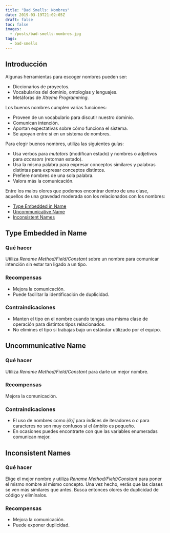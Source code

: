 ```yaml
---
title: "Bad Smells: Nombres"
date: 2019-03-19T21:02:05Z
draft: false
toc: false
images:
  - /posts/bad-smells-nombres.jpg
tags: 
  - bad-smells
---
```


## Introducción

Algunas herramientas para escoger nombres pueden ser:

* Diccionarios de proyectos.
* Vocabularios del dominio, ontologías y lenguajes.
* Metáforas de *Xtreme Programming*. 

Los buenos nombres cumplen varias funciones:

* Proveen de un vocabulario para discutir nuestro dominio.
* Comunican intención.
* Aportan expectativas sobre cómo funciona el sistema.
* Se apoyan entre sí en un sistema de nombres. 

Para elegir buenos nombres, utiliza las siguientes guías:

* Usa verbos para *mutators* (modifican estado) y nombres o adjetivos para *accesors* (retornan estado).
* Usa la misma palabra para expresar conceptos similares y palabras distintas para expresar conceptos distintos.
* Prefiere nombres de una sola palabra.
* Valora más la comunicación. 

Entre los malos olores que podemos encontrar dentro de una clase, aquellos de una gravedad moderada son los relacionados con los nombres:

* [Type Embedded in Name](#type-embedded-in-name)
* [Uncommunicative Name](#uncommunicative-name)
* [Inconsistent Names](#inconsistent-names)

## Type Embedded in Name
### Qué hacer

Utiliza *Rename Method/Field/Constant* sobre un nombre para comunicar intención sin estar tan ligado a un tipo.

### Recompensas

* Mejora la comunicación.
* Puede facilitar la identificación de duplicidad. 

### Contraindicaciones

* Manten el tipo en el nombre cuando tengas una misma clase de operación para distintos tipos relacionados.
* No elimines el tipo si trabajas bajo un estándar utilizado por el equipo. 

## Uncommunicative Name
### Qué hacer

Utiliza *Rename Method/Field/Constant* para darle un mejor nombre.

### Recompensas

Mejora la comunicación.

### Contraindicaciones

* El uso de nombres como *i/k/j* para índices de iteradores o *c* para caracteres no son muy confusos si el ámbito es pequeño.
* En ocasiones puedes encontrarte con que las variables enumeradas comunican mejor. 

## Inconsistent Names
### Qué hacer

Elige el mejor nombre y utiliza *Rename Method/Field/Constant* para poner el mismo nombre al mismo concepto. Una vez hecho, verás que las clases se ven más similares que antes. Busca entonces olores de duplicidad de código y elimínalos.

### Recompensas

* Mejora la comunicación.
* Puede exponer duplicidad.